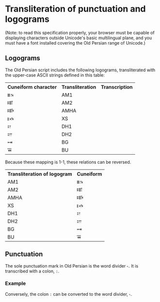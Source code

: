 
# Transliteration of punctuation and logograms #


(Note: to read this specification properly, your browser must be capable of displaying characters outside Unicode's basic multilingual plane, and you must have a font installed covering the Old Persian range of Unicode.)


## Logograms ##


The Old Persian script includes the following logograms, transliterated with the upper-case ASCII strings defined in this table:


<table concordion:execute="#result = getLogoXlit(#cuneiform)">
  <tr>
    <th concordion:set="#cuneiform">Cuneiform character</th>
    <th concordion:assertEquals="#result">Transliteration</th>
    <th>Transcription</th>
  </tr>
   <tr><td>𐏈</td><td>AM1</td><td/></tr>
   <tr><td>𐏉</td><td>AM2</td><td/></tr>
   <tr><td>𐏊</td><td>AMHA</td><td/></tr>
   <tr><td>𐏋</td><td>XS</td><td/></tr>
   <tr><td>𐏌</td><td>DH1</td><td/></tr>
   <tr><td>𐏍</td><td>DH2</td><td/></tr>
   <tr><td>𐏎</td><td>BG</td><td/></tr>
   <tr><td>𐏏</td><td>BU</td><td/></tr>
</table>  


Because these mapping is 1-1, these relations can be  reversed.

<table concordion:execute="#result = getLogoCun(#logo)">
  <tr>
    <th concordion:set="#logo">Transliteration of logogram</th>
    <th concordion:assertEquals="#result">Cuneiform</th>
  </tr>
   <tr><td>AM1</td><td>𐏈</td></tr>
   <tr><td>AM2</td><td>𐏉</td></tr>
   <tr><td>AMHA</td><td>𐏊</td></tr>
   <tr><td>XS</td><td>𐏋</td></tr>
   <tr><td>DH1</td><td>𐏌</td></tr>
   <tr><td>DH2</td><td>𐏍</td></tr>
   <tr><td>BG</td><td>𐏎</td></tr>
   <tr><td>BU</td><td>𐏏</td></tr>
</table>    




## Punctuation ##


The sole punctuation mark in Old Persian is the word divider <code concordion:set="#worddiv">𐏐</code>.  It is transcribed with a colon,
<code concordion:assertEquals="getPunctXlit(#worddiv)">:</code>.


<div class="example">
  <h3>Example</h3>
  <p>Conversely, the colon <code concordion:set="#colon">:</code> can be converted to the word divider,
  <code concordion:assertEquals="cuneiformPunct(#colon)">𐏐</code>.
  </p>
</div>

